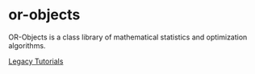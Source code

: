 # or-objects
OR-Objects is a class library of mathematical statistics and optimization algorithms.

[Legacy Tutorials](http://opsresearch.com/1997/tutorials/)
